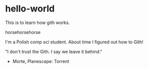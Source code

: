 # hello-world
This is to learn how gith works.

horsehorsehorse

I'm a Polish comp sci student. About time I figured out how to Gith!

"I don't trust the Gith. I say we leave it behind."
 - Morte, Planescape: Torrent
